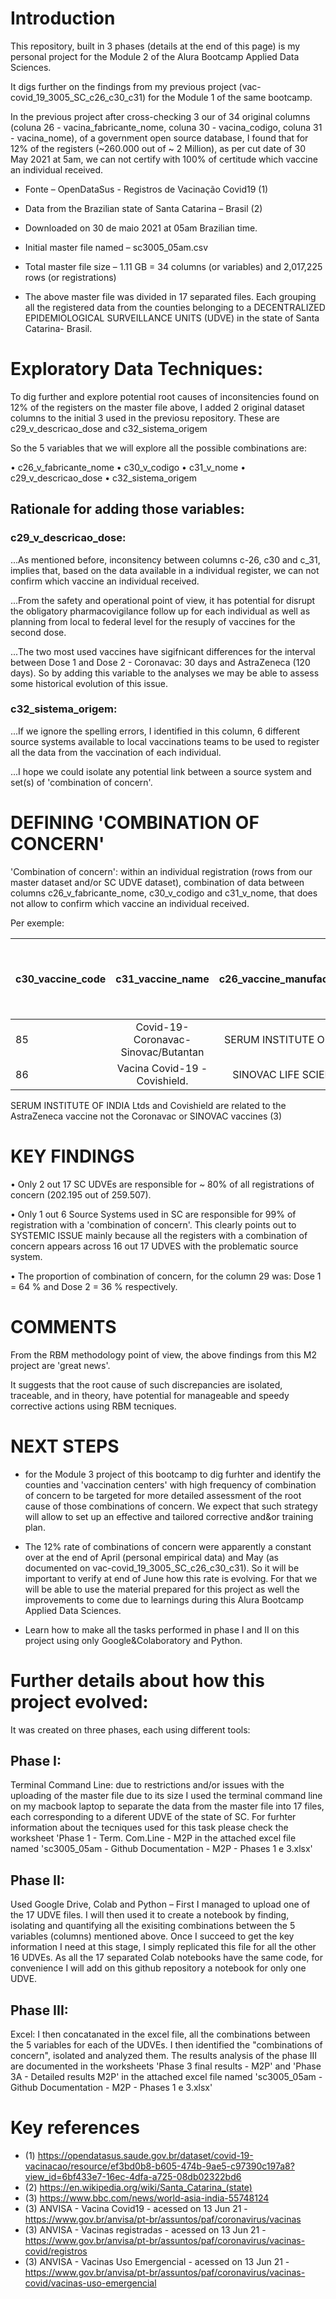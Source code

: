 # Introduction
This repository, built in 3 phases (details at the end of this page) is my personal project for the Module 2 of the Alura Bootcamp Applied Data Sciences.

It digs further on the findings from my previous project (vac-covid_19_3005_SC_c26_c30_c31) for the Module 1 of the same bootcamp.

In the previous project after cross-checking 3 our of 34 original columns (coluna 26 - vacina_fabricante_nome, coluna 30 - vacina_codigo, coluna 31 - vacina_nome), of a government open source database, I found that for 12% of the registers (~260.000 out of ~ 2 Million), as per cut date of 30 May 2021 at 5am, we can not certify with 100% of certitude which vaccine an individual received.

* Fonte – OpenDataSus - Registros de Vacinação Covid19 (1)

* Data from the Brazilian state of Santa Catarina – Brasil (2)

* Downloaded on 30 de maio 2021 at 05am Brazilian time.

* Initial master file named – sc3005_05am.csv

* Total master file size – 1.11 GB = 34 columns (or variables) and 2,017,225 rows (or registrations)

* The above master file was divided in 17 separated files. Each grouping all the registered data from the counties belonging to a DECENTRALIZED EPIDEMIOLOGICAL SURVEILLANCE UNITS (UDVE) in the state of Santa Catarina- Brasil.



# Exploratory Data Techniques:

To dig further and explore potential root causes of inconsitencies found on 12% of the registers on the master file above, I added 2 original dataset columns to the initial 3 used in the previosu repository. These are c29_v_descricao_dose and c32_sistema_origem

So the 5 variables that we will explore all the possible combinations are:

• c26_v_fabricante_nome
• c30_v_codigo
• c31_v_nome
• c29_v_descricao_dose
• c32_sistema_origem


## Rationale for adding those variables:

### c29_v_descricao_dose:

...As mentioned before, inconsitency between columns c-26, c30 and c_31, implies that, based on the data available in a individual register, we can not confirm which vaccine an individual received.

...From the safety and operational point of view, it has potential for disrupt the obligatory pharmacovigilance follow up for each individual as well as planning from local to federal level for the resuply of vaccines for the second dose. 

...The two most used vaccines have sigifnicant differences for the interval between Dose 1 and Dose 2 - Coronavac: 30 days and AstraZeneca (120 days). So by adding this variable to the analyses we may be able to assess some historical evolution of this issue.

### c32_sistema_origem: 

...If we ignore the spelling errors, I identified in this column, 6 different source systems available to local vaccinations teams to be used to register all the data from the vaccination of each individual. 

...I hope we could isolate any potential link between a source system and set(s) of 'combination of concern'.


# DEFINING 'COMBINATION OF CONCERN'

'Combination of concern': within an individual registration (rows from our master dataset and/or SC UDVE dataset), combination of data between columns c26_v_fabricante_nome, c30_v_codigo and c31_v_nome, that does not allow to confirm which vaccine an individual received.

Per exemple:

  c30_vaccine_code|          c31_vaccine_name          |  c26_vaccine_manufacturer_name  | registers with a Combination of Concern identified on this work
| --------------- |:----------------------------------:| -------------------------------:|----------------------------------------------------------------:|
|       85        | Covid-19-Coronavac-Sinovac/Butantan| SERUM INSTITUTE OF INDIA LTD.   |       195.810
|       86        | Vacina Covid-19 - Covishield.      | SINOVAC LIFE SCIENCE CO LTD     |        63.651

SERUM INSTITUTE OF INDIA Ltds and Covishield are related to the AstraZeneca vaccine not the Coronavac or SINOVAC vaccines (3)



# KEY FINDINGS

• Only 2 out 17 SC UDVEs are responsible for ~ 80% of all registrations of concern (202.195 out of 259.507). 

• Only 1 out 6 Source Systems used in SC are responsible for 99% of registration with a 'combination of concern'. This clearly points out to SYSTEMIC ISSUE mainly because all the registers with a combination of concern appears across 16 out 17 UDVES with the problematic source system.

• The proportion of combination of concern, for the column 29 was: Dose 1 = 64 % and Dose 2 = 36 % respectively.


# COMMENTS

From the RBM methodology point of view, the above findings from this M2 project are 'great news'. 

It suggests that the root cause of such discrepancies are isolated, traceable, and in theory, have potential for manageable and speedy corrective actions using RBM tecniques.


# NEXT STEPS

* for the Module 3 project of this bootcamp to dig furhter and identify the counties and 'vaccination centers' with high frequency of combination of concern to be targeted for more detailed assessment of the root cause of those combinations of concern. We expect that such strategy will allow to set up an effective and tailored corrective and&or training plan.


* The 12% rate of combinations of concern were apparently a constant over at the end of April (personal empirical data) and May (as documented on vac-covid_19_3005_SC_c26_c30_c31). So it will be important to verify at end of June how this rate is evolving. For that we will be able to use the material prepared for this project as well the improvements to come due to learnings during this Alura Bootcamp Applied Data Sciences.

* Learn how to make all the tasks performed in phase I and II on this project using only Google&Colaboratory and Python.



# Further details about how this project evolved:

It was created on three phases, each using different tools: 

## Phase I:

Terminal Command Line: due to restrictions and/or issues with the uploading of the master file due to its size I used the terminal command line on my macbook laptop to separate the data from the master file into 17 files, each corresponding to a diferent UDVE of the state of SC. For furhter information about the tecniques used for this task please check the worksheet 'Phase 1 - Term. Com.Line - M2P in the attached excel file named 'sc3005_05am - Github Documentation - M2P - Phases 1 e 3.xlsx'

## Phase II: 

Used Google Drive, Colab and Python – First I managed to upload one of the 17 UDVE files. I will then used it to create a notebook by finding, isolating and quantifying all the exisiting combinations between the 5 variables (columns) mentioned above. Once I succeed to get the key information I need at this stage, I simply replicated this file for all the other 16 UDVEs. As all the 17 separated Colab notebooks have the same code, for convenience I will add on this github repository a notebook for only one UDVE. 

## Phase III:

Excel: I then concatanated in the excel file, all the combinations between the 5 variables for each of the UDVEs. I then identified the "combinations of concern", isolated and analyzed them. The results analysis of the phase III are documented in the worksheets 'Phase 3 final results - M2P' and 'Phase 3A - Detailed results M2P' in the attached excel file named 'sc3005_05am - Github Documentation - M2P - Phases 1 e 3.xlsx'




# Key references

* (1) https://opendatasus.saude.gov.br/dataset/covid-19-vacinacao/resource/ef3bd0b8-b605-474b-9ae5-c97390c197a8?view_id=6bf433e7-16ec-4dfa-a725-08db02322bd6
* (2) https://en.wikipedia.org/wiki/Santa_Catarina_(state)
* (3) https://www.bbc.com/news/world-asia-india-55748124
* (3) ANVISA - Vacina Covid19 - acessed on 13 Jun 21 - https://www.gov.br/anvisa/pt-br/assuntos/paf/coronavirus/vacinas 
* (3) ANVISA - Vacinas registradas - acessed on 13 Jun 21 - https://www.gov.br/anvisa/pt-br/assuntos/paf/coronavirus/vacinas-covid/registros
* (3) ANVISA - Vacinas Uso Emergencial - acessed on 13 Jun 21 - https://www.gov.br/anvisa/pt-br/assuntos/paf/coronavirus/vacinas-covid/vacinas-uso-emergencial
